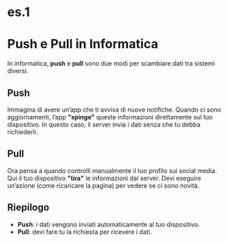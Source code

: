 # es.1
# Push e Pull in Informatica

In informatica, **push** e **pull** sono due modi per scambiare dati tra sistemi diversi.

## Push
Immagina di avere un’app che ti avvisa di nuove notifiche. Quando ci sono aggiornamenti, l’app **"spinge"** queste informazioni direttamente sul tuo dispositivo. In questo caso, il server invia i dati senza che tu debba richiederli.

## Pull
Ora pensa a quando controlli manualmente il tuo profilo sui social media. Qui il tuo dispositivo **"tira"** le informazioni dal server. Devi eseguire un’azione (come ricaricare la pagina) per vedere se ci sono novità.

## Riepilogo
- **Push**: i dati vengono inviati automaticamente al tuo dispositivo.
- **Pull**: devi fare tu la richiesta per ricevere i dati.

